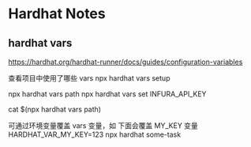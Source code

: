 # Hardhat Notes

## hardhat vars

https://hardhat.org/hardhat-runner/docs/guides/configuration-variables

查看项目中使用了哪些 vars
npx hardhat vars setup

npx hardhat vars path
npx hardhat vars set INFURA_API_KEY

cat $(npx hardhat vars path)

可通过环境变量覆盖 vars 变量，如 下面会覆盖 MY_KEY 变量
HARDHAT_VAR_MY_KEY=123 npx hardhat some-task
